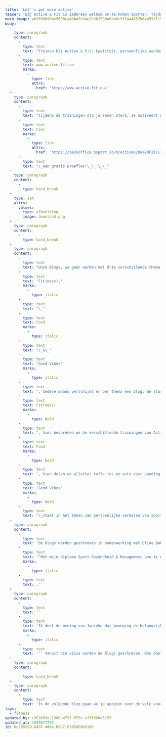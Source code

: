 ```yaml
---
title: 'Let''s get more active'
teaser: 'Bij Active & Fit is iedereen welkom om te komen sporten. Tijdens de workouts wordt iedere sporter geactiveerd om het beste uit zichzelf te halen op zijn of haar niveau. Hierdoor zie je snel resultaat, om dit te behouden en je naast de trainingen te helpen Active & Fit te worden en te blijven, starten we met iets nieuws: Een blog. In deze blogs willen we je graag motiveren en meer leren over sport, voeding en een happy mind. Nieuwsgierig naar wat je kan verwachten? Lees dan verder…'
main_image: a88f68b984e5698ca4bb4fe94e29db2580a6ab8c9f74a4857b644551f1907c68.jpg
body:
  -
    type: paragraph
    content:
      -
        type: text
        text: "Trainen bij Active & Fit: kwaliteit, persoonlijke aandacht en elke keer een andere training! Tijdens de workouts ligt de nadruk op het trainen van alle grote spiergroepen, daarnaast wordt er een combinatie tussen kracht en uithoudingsvermogen gehanteerd. Op deze manier train je je hele lichaam op een efficiënte manier. Dit zorgt ervoor dat de sporters bij Active & Fit zich snel sterker en fitter voelen. Bij elke oefening is het mogelijk om te variëren, zodat iedereen op zijn of haar eigen niveau mee kan doen. Active & Fit biedt verschillende trainingen aan, welke training past het best bij jou?\_Bootcamp, Personal Training, Small Group, Boxing Bootcamp, Business Bootcamp, Zwanger & Fit of Back in Shape.\_Wil je meer informatie over ons aanbod? Check dan onze website:\_"
      -
        type: text
        text: www.active-fit.nu
        marks:
          -
            type: link
            attrs:
              href: 'http://www.active-fit.nu/'
  -
    type: paragraph
    content:
      -
        type: text
        text: "Tijdens de trainingen sta je samen sterk: Je motiveert elkaar, je werkt samen, je beleeft plezier en je leert van en met elkaar. Dit gevoel versterken wij door ons actief in te zetten en jou naast de training te helpen Active & Fit te worden en te blijven. Wil je een keer\_een training proberen?\_Boek\_"
      -
        type: text
        text: hier
        marks:
          -
            type: link
            attrs:
              href: 'https://backoffice.bsport.io/m/Active%20&%20Fit/1164/pass/?paymentPackCategories=3612&privatePassCategories=&hidePaymentCombo=true&tabSelected=1'
      -
        type: text
        text: "\_een gratis proefles!\_\_ \_\_"
  -
    type: paragraph
    content:
      -
        type: hard_break
  -
    type: set
    attrs:
      values:
        type: afbeelding
        image: download.png
  -
    type: paragraph
    content:
      -
        type: hard_break
  -
    type: paragraph
    content:
      -
        type: text
        text: "Onze Blogs, we gaan werken met drie verschillende thema’s:\_"
      -
        type: text
        text: 'Fit(ness),'
        marks:
          -
            type: italic
      -
        type: text
        text: "\_"
      -
        type: text
        text: Food
        marks:
          -
            type: italic
      -
        type: text
        text: "\_&\_"
      -
        type: text
        text: 'Good Vibes'
        marks:
          -
            type: italic
      -
        type: text
        text: ". Iedere maand verschijnt er per thema een blog. We starten met het thema\_"
      -
        type: text
        text: Fit(ness)
        marks:
          -
            type: bold
      -
        type: text
        text: ", hier bespreken we de verschillende trainingen van Active & Fit en de effecten hiervan. Ook delen we easy workouts voor thuis, fit(ness) tips en weetjes. Het thema\_"
      -
        type: text
        text: Food
        marks:
          -
            type: bold
      -
        type: text
        text: ", hier delen we allerlei toffe ins en outs over voeding. Zo kom je meer te weten over voeding in het algemeen of in combinatie met sport. Ook worden er regelmatig gezonde, easy én super lekkere recepten gedeeld, zoals bananenpannenkoekjes, zomerse foodbowls of eiwitrijke snacks. Het thema\_"
      -
        type: text
        text: 'Good Vibes'
        marks:
          -
            type: bold
      -
        type: text
        text: "\_staat in het teken van persoonlijke verhalen van sporters bij Active & Fit. Daarnaast gaan we het in dit thema hebben over de positieve effecten van sport op zowel je lichaam als geest. Dit laatste is iets wat mensen nog wel eens vergeten! It’s all about balance."
  -
    type: paragraph
    content:
      -
        type: text
        text: 'De blogs worden geschreven in samenwerking met Eline Bakker. ‘'
      -
        type: text
        text: '’Met mijn diploma Sport Gezondheid & Management ben ik een fanatiek sporter en gaat mijn interesse uit naar sporten waar je positieve energie van krijgt. Doen wat je leuk vindt en iets doen wat bij je past. Daarnaast houd ik me veel bezig met gezonde voeding en sta ik het liefst uren in de keuken om nieuwe producten te leren kennen en recepten te bedenken'
        marks:
          -
            type: italic
      -
        type: text
        text: .’’
  -
    type: paragraph
    content:
      -
        type: text
        text: ‘’
      -
        type: text
        text: 'Ik deel de mening van Janieke dat beweging de belangrijkste factor voor een gezond lichaam én geest is.'
        marks:
          -
            type: italic
      -
        type: text
        text: '’’ Vanuit die visie worden de blogs geschreven. Ons doel: Op een positieve en enthousiaste manier, een duidelijke boodschap overbrengen. Om hiermee de kennis, motivatie, sportprestaties en persoonlijke doelen van onze sporters op een positieve manier te beïnvloeden!'
  -
    type: paragraph
    content:
      -
        type: hard_break
  -
    type: paragraph
    content:
      -
        type: text
        text: 'In de volgende blog gaan we je updaten over de vele voordelen die bootcamp kent op zowel fysiek als mentaal vlak. Wist je dat onderzoek aantoont dat je tijdens een bootcamp training tussen de 600 en 1000 kilocalorieën verbrand? We keep you updated!'
tags:
  - fitness
updated_by: c362059c-1988-4793-975c-cf3fd60a5155
updated_at: 1595671757
id: bc255589-8497-4d0e-b987-65d2458b9109
---
```

